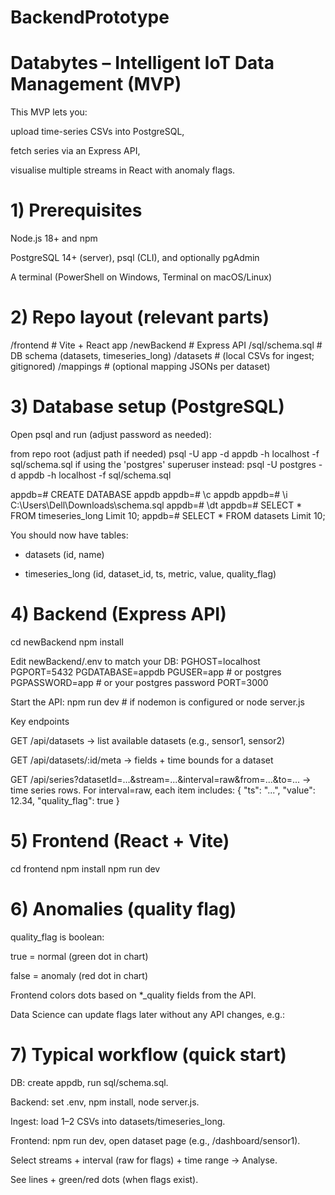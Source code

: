 # BackendPrototype

# Databytes – Intelligent IoT Data Management (MVP)

This MVP lets you:

upload time-series CSVs into PostgreSQL,

fetch series via an Express API,

visualise multiple streams in React with anomaly flags.

# 1) Prerequisites

Node.js 18+ and npm

PostgreSQL 14+ (server), psql (CLI), and optionally pgAdmin

A terminal (PowerShell on Windows, Terminal on macOS/Linux)

# 2) Repo layout (relevant parts)

/frontend          # Vite + React app
/newBackend        # Express API
/sql/schema.sql    # DB schema (datasets, timeseries_long)
/datasets          # (local CSVs for ingest; gitignored)
/mappings          # (optional mapping JSONs per dataset)

# 3) Database setup (PostgreSQL)

Open psql and run (adjust password as needed):

from repo root (adjust path if needed)
psql -U app -d appdb -h localhost -f sql/schema.sql
if using the 'postgres' superuser instead:
psql -U postgres -d appdb -h localhost -f sql/schema.sql


appdb=# CREATE DATABASE appdb 
appdb=# \c appdb 
appdb=# \i C:\Users\Dell\Downloads\schema.sql 
appdb=# \dt 
appdb=# SELECT * FROM timeseries_long Limit 10; 
appdb=# SELECT * FROM datasets Limit 10; 

You should now have tables:

- datasets (id, name)

- timeseries_long (id, dataset_id, ts, metric, value, quality_flag)

# 4) Backend (Express API)

cd newBackend
npm install

Edit newBackend/.env to match your DB:
PGHOST=localhost
PGPORT=5432
PGDATABASE=appdb
PGUSER=app        # or postgres
PGPASSWORD=app    # or your postgres password
PORT=3000

Start the API:
npm run dev   # if nodemon is configured
or
node server.js

Key endpoints

GET /api/datasets
→ list available datasets (e.g., sensor1, sensor2)

GET /api/datasets/:id/meta
→ fields + time bounds for a dataset

GET /api/series?datasetId=...&stream=...&interval=raw&from=...&to=...
→ time series rows. For interval=raw, each item includes:
{ "ts": "...", "value": 12.34, "quality_flag": true }

# 5) Frontend (React + Vite)
cd frontend
npm install
npm run dev

# 6) Anomalies (quality flag)

quality_flag is boolean:

true = normal (green dot in chart)

false = anomaly (red dot in chart)

Frontend colors dots based on *_quality fields from the API.

Data Science can update flags later without any API changes, e.g.:
# 7) Typical workflow (quick start)

DB: create appdb, run sql/schema.sql.

Backend: set .env, npm install, node server.js.

Ingest: load 1–2 CSVs into datasets/timeseries_long.

Frontend: npm run dev, open dataset page (e.g., /dashboard/sensor1).

Select streams + interval (raw for flags) + time range → Analyse.

See lines + green/red dots (when flags exist). 

